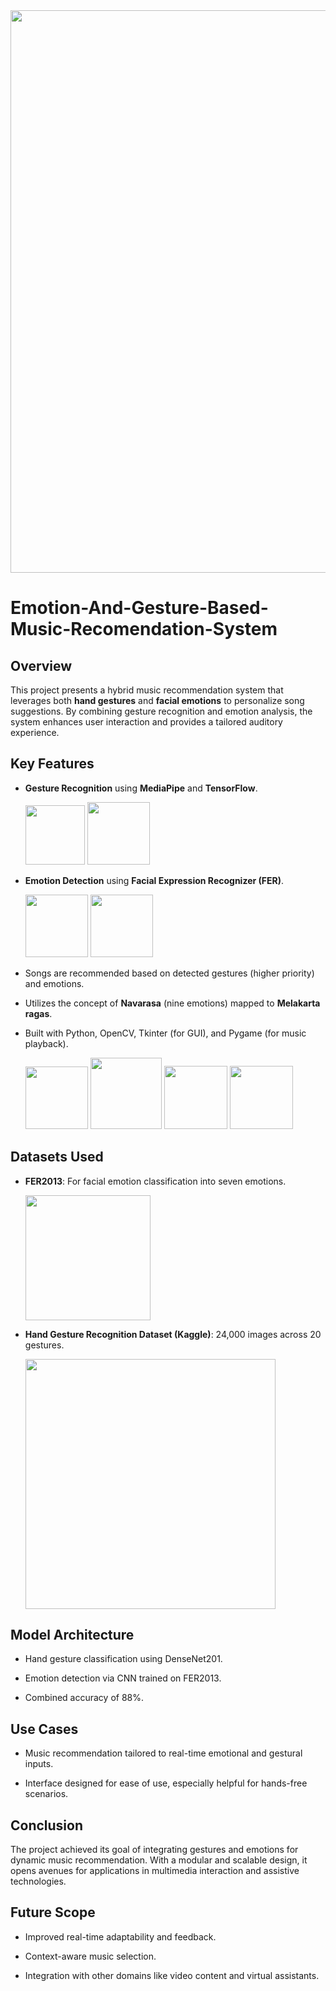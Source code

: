 
<div align="center">
 
   <img src="https://media.istockphoto.com/id/1162732645/vector/hand-drawn-music-instruments-orcestra-horizontal-banner-or-cover-for-social-media-ink-style.jpg?s=612x612&w=0&k=20&c=lGSh2yGEyVtxoGFMq5joeGo8tnBwqrHDoPUFM_tEoIg=" width="900">
 
</div>
 

 
# Emotion-And-Gesture-Based-Music-Recomendation-System
 

 
## Overview
 
This project presents a hybrid music recommendation system that leverages both **hand gestures** and **facial emotions** to personalize song suggestions. By combining gesture recognition and emotion analysis, the system enhances user interaction and provides a tailored auditory experience.
 

 
## Key Features
 
- **Gesture Recognition** using **MediaPipe** and **TensorFlow**.<br>
 
  <img src="https://encrypted-tbn0.gstatic.com/images?q=tbn:ANd9GcREjN3y5sR8dtGkoOwaks7KShZA-aUvSM3xIQ&s" width="95">&nbsp;<img src="https://encrypted-tbn0.gstatic.com/images?q=tbn:ANd9GcQRt0OU-18slF5XnJ0no2b9gA8twntZG6UngQ&s" width="100"/>
 
- **Emotion Detection** using **Facial Expression Recognizer (FER)**.<br>
 
  <img src="https://miro.medium.com/v2/resize:fit:753/1*slyZ64ftG12VU4VTEmSfBQ.png" width="100">&nbsp;<img src="https://miro.medium.com/v2/resize:fit:600/format:webp/1*e_7bN4nfREd0KGai-eQzGQ.gif" width="100"><br>
 
- Songs are recommended based on detected gestures (higher priority) and emotions.<br>
 
- Utilizes the concept of **Navarasa** (nine emotions) mapped to **Melakarta ragas**.<br>
 

 
- Built with Python, OpenCV, Tkinter (for GUI), and Pygame (for music playback).<br>
 
   <img src="https://encrypted-tbn0.gstatic.com/images?q=tbn:ANd9GcQGvGShLAJbL5g1fezQUTHYX7zWX7XRXmNv8A&s" width="100">&nbsp;<img src="https://3.bp.blogspot.com/-yvrV6MUueGg/ToICp0YIDPI/AAAAAAAAADg/SYKg4dWpyC43AAfrDwBTR0VYmYT0QshEgCPcBGAYYCw/s1600/OpenCV_Logo.png" width="114">&nbsp;<img src="https://pbs.twimg.com/profile_images/1137034734872203266/BMH5Eplh_400x400.png" width="101">&nbsp;<img src="https://encrypted-tbn0.gstatic.com/images?q=tbn:ANd9GcRgoqby6z-8P6NRa3cPjz8He-GrRNDo0OotEA&s" width="101">
 

 
## Datasets Used
 
- **FER2013**: For facial emotion classification into seven emotions.<br>
 
  <img src="https://datasets.activeloop.ai/wp-content/uploads/2022/09/FER2013-1024x613.png" width="200"><br>
 
- **Hand Gesture Recognition Dataset (Kaggle)**: 24,000 images across 20 gestures.<br>
 
  <img src="https://miro.medium.com/v2/resize:fit:1400/0*UXTIVr1ghJ30DOya.png" width="400"><br>
 

 
## Model Architecture
 
- Hand gesture classification using DenseNet201.
 
- Emotion detection via CNN trained on FER2013.
 
- Combined accuracy of 88%.
 

 
## Use Cases
 
- Music recommendation tailored to real-time emotional and gestural inputs.
 
- Interface designed for ease of use, especially helpful for hands-free scenarios.
 

 
## Conclusion
 
The project achieved its goal of integrating gestures and emotions for dynamic music recommendation. With a modular and scalable design, it opens avenues for applications in multimedia interaction and assistive technologies.
 

 
## Future Scope
 
- Improved real-time adaptability and feedback.
 
- Context-aware music selection.
 
- Integration with other domains like video content and virtual assistants.
